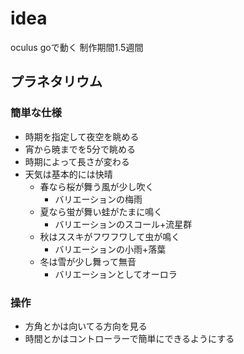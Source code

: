 # idea
oculus goで動く
制作期間1.5週間
## プラネタリウム
### 簡単な仕様
* 時期を指定して夜空を眺める
* 宵から暁までを5分で眺める
* 時期によって長さが変わる
* 天気は基本的には快晴
    * 春なら桜が舞う風が少し吹く
        * バリエーションの梅雨
    * 夏なら蛍が舞い蛙がたまに鳴く
        * バリエーションのスコール+流星群
    * 秋はススキがフワフワして虫が鳴く
        * バリエーションの小雨+落葉
    * 冬は雪が少し舞って無音
        * バリエーションとしてオーロラ
### 操作
* 方角とかは向いてる方向を見る
* 時間とかはコントローラーで簡単にできるようにする
